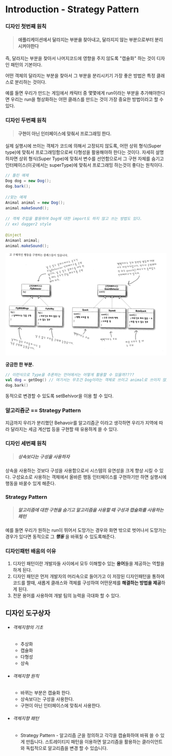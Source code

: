 # Introduction - Strategy Pattern



### 디자인 첫번째 원칙

> #### 애플리케이션에서 달라지는 부분을 찾아내고, 달라지지 않는 부분으로부터 분리시켜야한다

 즉, 달라지는 부분을 찾아서 나머지코드에 영향을 주지 않도록 "캡슐화" 하는 것이 디자인 패턴의 기본이다.

어떤 객체의 달라지는 부분을 찾아서 그 부분을 분리시키기 가장 좋은 방법은 특정 클래스로 분리하는 것이다.

예를 들면 우리가 만드는 게임에서 캐릭터 중 몇몇에게 run이라는 부분을 추가해야한다면 우리는 run을 형상화하는 어떤 클래스를 만드는 것이 가장 중요한 방법이라고 할 수 있다.



### 디자인 두번째 원칙

> #### 구현이 아닌 인터페이스에 맞춰서 프로그래밍 한다.

실제 실행시에 쓰이는 객체가 코드에 의해서 고정되지 않도록, 어떤 상위 형식(Super type)에 맞춰서 프로그래밍함으로써 다형성을 활용해야하 한다는 것이다. 자세히 설명하자면 상위 형식(Super Type)에 맞춰서 변수를 선언함으로서 그 구현 자체를 숨기고 인터페이스(이곳에서는 superType)에 맞춰서 프로그래밍 하는것이 좋다는 원칙이다.

``` java
// 틀린 예제
Dog dog = new Dog();
dog.bark();

//맞는 예제
Animal animal = new Dog();
animal.makeSound();

// 객체 주입을 활용하여 Dog에 대한 import도 하지 않고 쓰는 방법도 있다.
// ex) dagger2 style

@inject
Animanl animal;
animal.makeSound();
```

![Strategy](https://raw.githubusercontent.com/kimhun456/DesignPattern/master/Introduction/IMG_4BFD725C8231-1.png)

**궁금한 한 부분.**

```kotlin
// 이런식으로 Type을 추론하는 언어에서는 어떻게 활용할 수 있을까????
val dog = getDog() // 여기서는 무조건 Dog이라는 객체로 쓰이고 animal로 쓰이지 않았을 텐데?!
dog.bark()
```



동적으로 변경할 수 있도록 setBehivor을 이용 할 수 있다.



### 알고리즘군 == Strategy Pattern

지금까지 우리가 분리했던 Behavoir를 알고리즘군 이라고 생각하면 우리가 지역에 따라 달라지는 세금 계산법 등을 구현할 때 유용하게 쓸 수 있다.



### 디자인 세번째 원칙

> ##### 상속보다는 구성을 사용하자

상속을 사용하는 것보다 구성을 사용함으로서 시스템의 유연성을 크게 향상 시킬 수 있다. 구성요소로 사용하는 객체에서 올바른 행동 인터페이스를 구현하기만 하면 실행시에 행동을 바꿀수 있게 해준다. 



### Strategy Pattern

> ##### 알고리즘에 대한 구현을 숨기고 알고리즘을 사용할 때 **구성**과 캡슐화를 사용하는 패턴

예를 들면 우리가 원하는 run이 뛰어서 도망가는 경우와 화면 밖으로 벗어나서 도망가는 경우가 있다면 동적으로 그 ***행동*** 을 바꿔칠 수 있도록해준다.



### 디자인패턴 배움의 이유

1. 디자인 패턴이란 개발자들 사이에서 모두 이해할수 있는 **용어**들을 제공하는 역할을 하게 된다.
2. 디자인 패턴은 먼저 개발자의 머리속으로 들어가고 이 저장된 디자인패턴을 통하여 코드를 짤때, 새롭게 클래스와 객체를 구성하여 어떤문제를 **해결하는 방법을 제공**하게 된다.
3. 전문 용어를 사용하여 개발 팀의 능력을 극대화 할 수 있다.



## 디자인 도구상자 

* ###### 객체지향의 기초 

  * 추상화
  * 캡슐화
  * 다형성
  * 상속

* ###### 객체지향 원칙

  * 바뀌는 부분은 캡슐화 한다.
  * 상속보다는 구성을 사용한다.
  * 구현이 아닌 인터페이스에 맞춰서 사용한다.

* ###### 객체지향 패턴

  * Strategy Pattern - 알고리즘 군을 정의하고 각각을 캡슐화하여 바꿔 쓸 수 있게 만듭니다. 스트레이티지 패턴을 이용하면 알고리즘을 활용하는 클라이언트와 독립적으로 알고리즘을 변경 할 수 있습니다.

